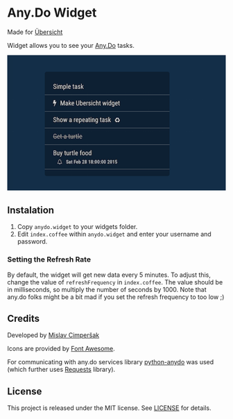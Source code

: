 # Any.Do Widget

Made for [Übersicht](http://tracesof.net/uebersicht/)

Widget allows you to see your [Any.Do](http://any.do) tasks.

![the widget in action](https://raw.githubusercontent.com/mislavcimpersak/anydo-widget/master/screenshot.png)

## Instalation

1. Copy `anydo.widget` to your widgets folder.
2. Edit `index.coffee` within `anydo.widget` and enter your username and password.

### Setting the Refresh Rate

By default, the widget will get new data every 5 minutes. To adjust this, change the value of `refreshFrequency` in `index.coffee`. The value should be in milliseconds, so multiply the number of seconds by 1000. Note that any.do folks might be a bit mad if you set the refresh frequency to too low ;)

## Credits
Developed by [Mislav Cimperšak](https://github.com/mislavcimpersak/)

Icons are provided by [Font Awesome](http://fortawesome.github.io/Font-Awesome/).

For communicating with any.do services library [python-anydo](https://github.com/gvkalra/python-anydo) was used (which further uses [Requests](http://python-requests.org) library).

## License
This project is released under the MIT license. See [LICENSE](https://raw.githubusercontent.com/mislavcimpersak/anydo-widget/master/LICENSE) for details.
